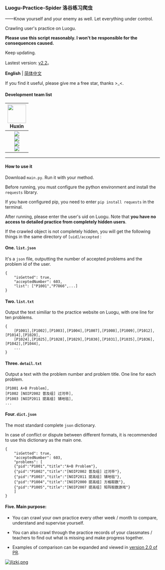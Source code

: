 ### Luogu-Practice-Spider 洛谷练习爬虫

——Know yourself and your enemy as well. Let everything under control.

Crawling user's practice on Luogu.

**Please use this script reasonably. I won't be responsible for the consequences caused.**

Keep updating.

Lastest version: [v2.2](https://github.com/Daijianghao/Luogu-Practice-Spider/releases/tag/v2.2)。

**English** | [简体中文](https://github.com/Daijianghao/Luogu-Practice-Spider/blob/main/README.md)

If you find it useful, please give me a free star, thanks \>\_\<.

#### Development team list

| <img src="https://avatars.githubusercontent.com/u/70331183?v=4" width="60px"></br> Huxin
| :---: |
| ![](https://shields.io/badge/admin-red?logo=microsoftteams&style=for-the-badge) <br> ![](https://shields.io/badge/Coding-green?logo=visual-studio-code&style=for-the-badge)<br> ![](https://shields.io/badge/BugTester-yellow?logo=open-bug-bounty&style=for-the-badge) <br> ![](https://shields.io/badge/Issues%20Manager-green?logo=visual-studio-code&style=for-the-badge)|
---

#### How to use it

Download `main.py`. Run it with your method.

Before running, you must configure the python environment and install the `requests` library.

If you have configured pip, you need to enter `pip install requests` in the terminal.

After running, please enter the user's uid on Luogu. Note that **you have no access to detailed practice from completely hidden users**.

If the crawled object is not completely hidden, you will get the following things in the same directory of `[uid]/accepted` :

#### One. `list.json`

It's a `json` file, outputting the number of accepted problems and the problem id of the user.

```
{
    "isGetted": true,
    "acceptedNumber": 603,
    "list": ["P1001","P7866",...]
}
```

#### Two. `list.txt`

Output the text similiar to the practice website on Luogu, with one line for ten problems.

```
{
    [P1001],[P1002],[P1003],[P1004],[P1007],[P1008],[P1009],[P1012],[P1014],[P1020],
    [P1024],[P1025],[P1028],[P1029],[P1030],[P1031],[P1035],[P1036],[P1042],[P1044],
    ...
}
```

#### Three. `detail.txt`

Output a text with the problem number and problem title. One line for each problem.

```
[P1001 A+B Problem],
[P1002 [NOIP2002 普及组] 过河卒],
[P1003 [NOIP2011 提高组] 铺地毯],
...
```

#### Four. `dict.json`

The most standard complete `json` dictionary.

In case of conflict or dispute between different formats, it is recommended to use this dictionary as the main one.

```
{
    "isGetted": true,
    "acceptedNumber": 603,
    "problems": [
    {"pid":"P1001","title":"A+B Problem"},
    {"pid":"P1002","title":"[NOIP2002 普及组] 过河卒"},
    {"pid":"P1003","title":"[NOIP2011 提高组] 铺地毯"},
    {"pid":"P1004","title":"[NOIP2000 提高组] 方格取数"},
    {"pid":"P1005","title":"[NOIP2007 提高组] 矩阵取数游戏"}
    ]
}
```

#### Five. Main purpose:

+ You can crawl your own practice every other week / month to compare, understand and supervise yourself.

+ You can also crawl through the practice records of your classmates / teachers to find out what is missing and make progress together.

+ Examples of comparison can be expanded and viewed in [version 2.0 of PR](https://github.com/Daijianghao/Luogu-Practice-Spider/pull/4/files).

[![jIizkj.png](https://s1.ax1x.com/2022/07/17/jIizkj.png)](https://imgtu.com/i/jIizkj)
